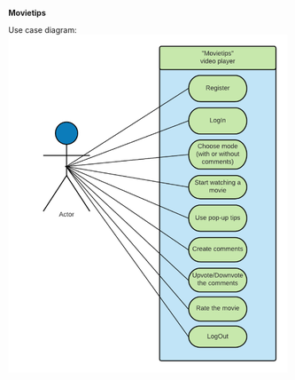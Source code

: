 **Movietips**

Use case diagram:
![Use case diagram](https://github.com/Programming-Engineering-Pmi-33/Movietips/blob/master/diagram.png)
